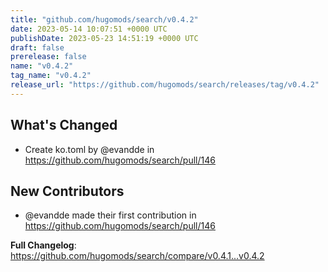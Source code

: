 ```yaml
---
title: "github.com/hugomods/search/v0.4.2"
date: 2023-05-14 10:07:51 +0000 UTC
publishDate: 2023-05-23 14:51:19 +0000 UTC
draft: false
prerelease: false
name: "v0.4.2"
tag_name: "v0.4.2"
release_url: "https://github.com/hugomods/search/releases/tag/v0.4.2"
---
```


## What's Changed
* Create ko.toml by @evandde in https://github.com/hugomods/search/pull/146

## New Contributors
* @evandde made their first contribution in https://github.com/hugomods/search/pull/146

**Full Changelog**: https://github.com/hugomods/search/compare/v0.4.1...v0.4.2
